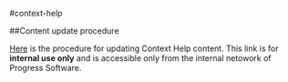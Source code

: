 #context-help

##Content update procedure

[Here](https://wiki.progress.com/display/TP/How+to+update+contextual+help+content) is the procedure for updating Context Help content. This link is for **internal use only** and  is accessible only from the internal netowork of Progress Software.